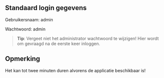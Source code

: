 ## Standaard login gegevens

Gebruikersnaam: admin

Wachtwoord:	admin

> **Tip**: Vergeet niet het administrator wachtwoord te wijzigen! Hier wordt om gevraagd na de eerste keer inloggen.

## Opmerking
Het kan tot twee minuten duren alvorens de applicatie beschikbaar is!